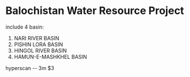 # Balochistan Water Resource Project
include 4 basin:
1. NARI RIVER BASIN 
2. PISHIN LORA BASIN 
3. HINGOL RIVER BASIN 
4. HAMUN-E-MASHKHEL BASIN

hyperscan -- 3m 
$3